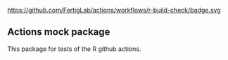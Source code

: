 https://github.com/FertigLab/actions/workflows/r-build-check/badge.svg

## Actions mock package

This package for tests of the R github actions.

